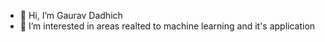 - 👋 Hi, I’m Gaurav Dadhich
- 👀 I’m interested in areas realted to machine learning and it's application

<!---
gauravbachani/gauravbachani is a ✨ special ✨ repository because its `README.md` (this file) appears on your GitHub profile.
You can click the Preview link to take a look at your changes.
--->
